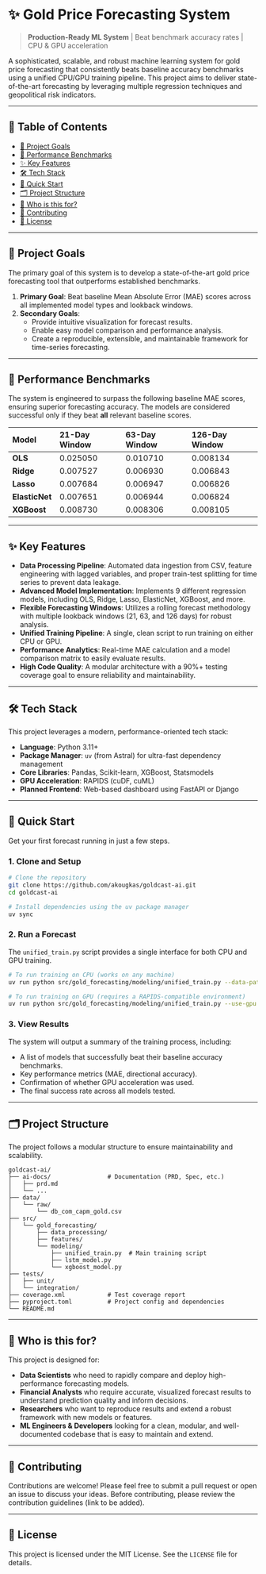 # ✨ Gold Price Forecasting System

[](https://www.python.org/downloads/)
[](https://github.com/astral-sh/uv)
[](https://www.google.com/search?q=https://github.com/akougkas/goldcast-ai)
[](https://www.google.com/search?q=https://github.com/akougkas/goldcast-ai)
[](https://www.google.com/search?q=LICENSE)

> **Production-Ready ML System** | Beat benchmark accuracy rates | CPU & GPU acceleration

A sophisticated, scalable, and robust machine learning system for gold price forecasting that consistently beats baseline accuracy benchmarks using a unified CPU/GPU training pipeline. This project aims to deliver state-of-the-art forecasting by leveraging multiple regression techniques and geopolitical risk indicators.

-----

## 📜 Table of Contents

  - [🚀 Project Goals](https://www.google.com/search?q=%23-project-goals)
  - [🎯 Performance Benchmarks](https://www.google.com/search?q=%23-performance-benchmarks)
  - [✨ Key Features](https://www.google.com/search?q=%23-key-features)
  - [🛠️ Tech Stack](https://www.google.com/search?q=%23%EF%B8%8F-tech-stack)
  - [🏁 Quick Start](https://www.google.com/search?q=%23-quick-start)
  - [🗂️ Project Structure](https://www.google.com/search?q=%23%EF%B8%8F-project-structure)
  - [👥 Who is this for?](https://www.google.com/search?q=%23-who-is-this-for)
  - [🤝 Contributing](https://www.google.com/search?q=%23-contributing)
  - [📄 License](https://www.google.com/search?q=%23-license)

-----

## 🚀 Project Goals

The primary goal of this system is to develop a state-of-the-art gold price forecasting tool that outperforms established benchmarks.

1.  **Primary Goal**: Beat baseline Mean Absolute Error (MAE) scores across all implemented model types and lookback windows.
2.  **Secondary Goals**:
      - Provide intuitive visualization for forecast results.
      - Enable easy model comparison and performance analysis.
      - Create a reproducible, extensible, and maintainable framework for time-series forecasting.

-----

## 🎯 Performance Benchmarks

The system is engineered to surpass the following baseline MAE scores, ensuring superior forecasting accuracy. The models are considered successful only if they beat **all** relevant baseline scores.

| Model         | 21-Day Window | 63-Day Window | 126-Day Window |
| :------------ | :------------ | :------------ | :------------- |
| **OLS** | 0.025050      | 0.010710      | 0.008134       |
| **Ridge** | 0.007527      | 0.006930      | 0.006843       |
| **Lasso** | 0.007684      | 0.006947      | 0.006826       |
| **ElasticNet**| 0.007651      | 0.006944      | 0.006824       |
| **XGBoost** | 0.008730      | 0.008306      | 0.008105       |

-----

## ✨ Key Features

  - **Data Processing Pipeline**: Automated data ingestion from CSV, feature engineering with lagged variables, and proper train-test splitting for time series to prevent data leakage.
  - **Advanced Model Implementation**: Implements 9 different regression models, including OLS, Ridge, Lasso, ElasticNet, XGBoost, and more.
  - **Flexible Forecasting Windows**: Utilizes a rolling forecast methodology with multiple lookback windows (21, 63, and 126 days) for robust analysis.
  - **Unified Training Pipeline**: A single, clean script to run training on either CPU or GPU.
  - **Performance Analytics**: Real-time MAE calculation and a model comparison matrix to easily evaluate results.
  - **High Code Quality**: A modular architecture with a 90%+ testing coverage goal to ensure reliability and maintainability.

-----

## 🛠️ Tech Stack

This project leverages a modern, performance-oriented tech stack:

  - **Language**: Python 3.11+
  - **Package Manager**: `uv` (from Astral) for ultra-fast dependency management
  - **Core Libraries**: Pandas, Scikit-learn, XGBoost, Statsmodels
  - **GPU Acceleration**: RAPIDS (cuDF, cuML)
  - **Planned Frontend**: Web-based dashboard using FastAPI or Django

-----

## 🏁 Quick Start

Get your first forecast running in just a few steps.

### 1\. Clone and Setup

```bash
# Clone the repository
git clone https://github.com/akougkas/goldcast-ai.git
cd goldcast-ai

# Install dependencies using the uv package manager
uv sync
```

### 2\. Run a Forecast

The `unified_train.py` script provides a single interface for both CPU and GPU training.

```bash
# To run training on CPU (works on any machine)
uv run python src/gold_forecasting/modeling/unified_train.py --data-path data/raw/db_com_capm_gold.csv

# To run training on GPU (requires a RAPIDS-compatible environment)
uv run python src/gold_forecasting/modeling/unified_train.py --use-gpu --data-path data/raw/db_com_capm_gold.csv
```

### 3\. View Results

The system will output a summary of the training process, including:

  - A list of models that successfully beat their baseline accuracy benchmarks.
  - Key performance metrics (MAE, directional accuracy).
  - Confirmation of whether GPU acceleration was used.
  - The final success rate across all models tested.

-----

## 🗂️ Project Structure

The project follows a modular structure to ensure maintainability and scalability.

```
goldcast-ai/
├── ai-docs/                # Documentation (PRD, Spec, etc.)
│   ├── prd.md
│   └── ...
├── data/
│   └── raw/
│       └── db_com_capm_gold.csv
├── src/
│   └── gold_forecasting/
│       ├── data_processing/
│       ├── features/
│       └── modeling/
│           ├── unified_train.py  # Main training script
│           ├── lstm_model.py
│           └── xgboost_model.py
├── tests/
│   ├── unit/
│   └── integration/
├── coverage.xml            # Test coverage report
├── pyproject.toml          # Project config and dependencies
└── README.md
```

-----

## 👥 Who is this for?

This project is designed for:

  - **Data Scientists** who need to rapidly compare and deploy high-performance forecasting models.
  - **Financial Analysts** who require accurate, visualized forecast results to understand prediction quality and inform decisions.
  - **Researchers** who want to reproduce results and extend a robust framework with new models or features.
  - **ML Engineers & Developers** looking for a clean, modular, and well-documented codebase that is easy to maintain and extend.

-----

## 🤝 Contributing

Contributions are welcome\! Please feel free to submit a pull request or open an issue to discuss your ideas. Before contributing, please review the contribution guidelines (link to be added).

-----

## 📄 License

This project is licensed under the MIT License. See the `LICENSE` file for details.
